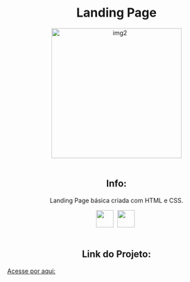 <h1 align="center">Landing Page</h1>
<div align="center">
<a href="https://ibb.co/QQ2b7gd"><img src="https://i.ibb.co/ZXnLRjm/img2.png" alt="img2" border="0" width="300"></a>
</div>
<br>

<h2 align="center">Info: </h2>
<p align="center">Landing Page básica criada com HTML e CSS.</p>
<div align="center">
<img height="40cm" src="https://cdn.jsdelivr.net/gh/devicons/devicon/icons/html5/html5-original.svg"/> <img height="40cm" hspace="5" src="https://cdn.jsdelivr.net/gh/devicons/devicon/icons/css3/css3-original.svg"/>
</div>
<br>
      
<h2 align="center"> Link do Projeto: </h1>
<a href="https://edu-amorim2.github.io/Landing-page/">Acesse por aqui:</a>
